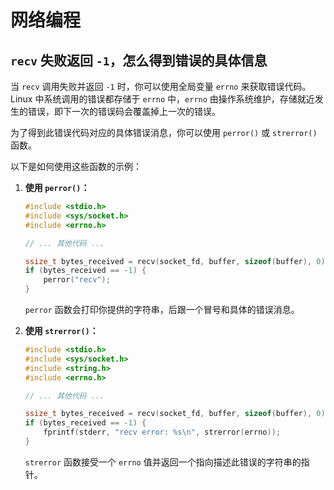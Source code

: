 # 网络编程

## `recv` 失败返回 `-1`，怎么得到错误的具体信息
当 `recv` 调用失败并返回 `-1` 时，你可以使用全局变量 `errno` 来获取错误代码。Linux 中系统调用的错误都存储于 `errno` 中，`errno` 由操作系统维护，存储就近发生的错误，即下一次的错误码会覆盖掉上一次的错误。

为了得到此错误代码对应的具体错误消息，你可以使用 `perror()` 或 `strerror()` 函数。

以下是如何使用这些函数的示例：

1. **使用 `perror()`：**
    ```c
    #include <stdio.h>
    #include <sys/socket.h>
    #include <errno.h>

    // ... 其他代码 ...

    ssize_t bytes_received = recv(socket_fd, buffer, sizeof(buffer), 0);
    if (bytes_received == -1) {
        perror("recv");
    }
    ```

    `perror` 函数会打印你提供的字符串，后跟一个冒号和具体的错误消息。

2. **使用 `strerror()`：**
    ```c
    #include <stdio.h>
    #include <sys/socket.h>
    #include <string.h>
    #include <errno.h>

    // ... 其他代码 ...

    ssize_t bytes_received = recv(socket_fd, buffer, sizeof(buffer), 0);
    if (bytes_received == -1) {
        fprintf(stderr, "recv error: %s\n", strerror(errno));
    }
    ```

    `strerror` 函数接受一个 `errno` 值并返回一个指向描述此错误的字符串的指针。